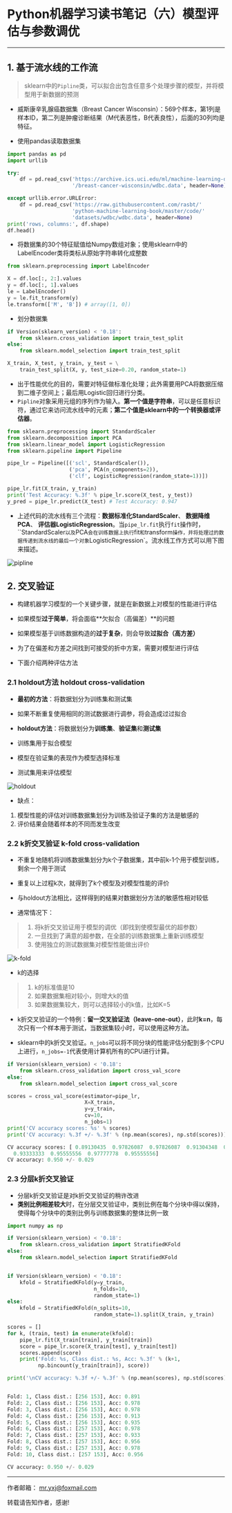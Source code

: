 # Python机器学习读书笔记（六）模型评估与参数调优

---

## 1. **基于流水线的工作流**

> sklearn中的`Pipline`类，可以拟合出包含任意多个处理步骤的模型，并将模型用于新数据的预测

- 威斯康辛乳腺癌数据集（Breast Cancer Wisconsin）：569个样本，第1列是样本ID，第二列是肿瘤诊断结果（M代表恶性，B代表良性），后面的30列均是特征。

- 使用pandas读取数据集

```py
import pandas as pd
import urllib

try:
    df = pd.read_csv('https://archive.ics.uci.edu/ml/machine-learning-databases'
                     '/breast-cancer-wisconsin/wdbc.data', header=None)

except urllib.error.URLError:
    df = pd.read_csv('https://raw.githubusercontent.com/rasbt/'
                     'python-machine-learning-book/master/code/'
                     'datasets/wdbc/wdbc.data', header=None)
print('rows, columns:', df.shape)
df.head()
```

- 将数据集的30个特征赋值给Numpy数组对象；使用sklearn中的LabelEncoder类将类标从原始字符串转化成整数

```py
from sklearn.preprocessing import LabelEncoder

X = df.loc[:, 2:].values
y = df.loc[:, 1].values
le = LabelEncoder()
y = le.fit_transform(y)
le.transform(['M', 'B']) # array([1, 0])
```

- 划分数据集

```py
if Version(sklearn_version) < '0.18':
    from sklearn.cross_validation import train_test_split
else:
    from sklearn.model_selection import train_test_split

X_train, X_test, y_train, y_test = \
    train_test_split(X, y, test_size=0.20, random_state=1)
```

- 出于性能优化的目的，需要对特征做标准化处理；此外需要用PCA将数据压缩到二维子空间上；最后用Logistic回归进行分类。
- `Pipline`对象采用元组的序列作为输入。**第一个值是字符串**，可以是任意标识符，通过它来访问流水线中的元素；**第二个值是sklearn中的一个转换器或评估器**。

```py
from sklearn.preprocessing import StandardScaler
from sklearn.decomposition import PCA
from sklearn.linear_model import LogisticRegression
from sklearn.pipeline import Pipeline

pipe_lr = Pipeline([('scl', StandardScaler()),
                    ('pca', PCA(n_components=2)),
                    ('clf', LogisticRegression(random_state=1))])

pipe_lr.fit(X_train, y_train)
print('Test Accuracy: %.3f' % pipe_lr.score(X_test, y_test))
y_pred = pipe_lr.predict(X_test) # Test Accuracy: 0.947
```

- 上述代码的流水线有三个流程：**数据标准化StandardScaler**、 **数据降维PCA**、 **评估器LogisticRegression**。当`pipe_lr.fit`执行`fit`操作时，``StandardScaler`以及`PCA`会在训练数据上执行`fit`和`transform`操作，并将处理过的数据传递到流水线的最后一个对象`LogisticRegression`。流水线工作方式可以用下图来描述。

![pipline](https://github.com/rasbt/python-machine-learning-book/blob/master/code/ch06/images/06_01.png)

## 2. **交叉验证**

- 构建机器学习模型的一个关键步骤，就是在新数据上对模型的性能进行评估
- 如果模型**过于简单**，将会面临**欠拟合（高偏差）**的问题
- 如果模型基于训练数据构造的**过于复杂**，则会导致**过拟合（高方差）**
- 为了在偏差和方差之间找到可接受的折中方案，需要对模型进行评估

- 下面介绍两种评估方法

### 2.1 **holdout方法 holdout cross-validation**

- **最初的方法**：将数据划分为训练集和测试集
- 如果不断重复使用相同的测试数据进行调参，将会造成过过拟合

- **holdout方法**：将数据划分为**训练集**、**验证集**和**测试集**
- 训练集用于拟合模型
- 模型在验证集的表现作为模型选择标准
- 测试集用来评估模型

![holdout](https://github.com/rasbt/python-machine-learning-book/blob/master/code/ch06/images/06_02.png)

- 缺点：

1. 模型性能的评估对训练数据集划分为训练及验证子集的方法是敏感的
2. 评价结果会随着样本的不同而发生改变

### 2.2 **k折交叉验证 k-fold cross-validation**

- 不重复地随机将训练数据集划分为k个子数据集，其中前k-1个用于模型训练，剩余一个用于测试

- 重复以上过程k次，就得到了k个模型及对模型性能的评价
- 与holdout方法相比，这样得到的结果对数据划分方法的敏感性相对较低

- 通常情况下：

> 1. 将k折交叉验证用于模型的调优（即找到使模型最优的超参数）
> 2. 一旦找到了满意的超参数，在全部的训练数据集上重新训练模型
> 3. 使用独立的测试数据集对模型性能做出评价

![k-fold](https://github.com/rasbt/python-machine-learning-book/blob/master/code/ch06/images/06_03.png)

- k的选择

> 1. k的标准值是10
> 2. 如果数据集相对较小，则增大k的值
> 3. 如果数据集较大，则可以选择较小的k值，比如K=5

- k折交叉验证的一个特例：**留一交叉验证法（leave-one-out）**，此时**k=n**，每次只有一个样本用于测试，当数据集较小时，可以使用这种方法。

- sklearn中的k折交叉验证。`n_jobs`可以将不同分块的性能评估分配到多个CPU上进行，`n_jobs=-1`代表使用计算机所有的CPU进行计算。

```py
if Version(sklearn_version) < '0.18':
    from sklearn.cross_validation import cross_val_score
else:
    from sklearn.model_selection import cross_val_score

scores = cross_val_score(estimator=pipe_lr,
                         X=X_train,
                         y=y_train,
                         cv=10,
                         n_jobs=1)
print('CV accuracy scores: %s' % scores)
print('CV accuracy: %.3f +/- %.3f' % (np.mean(scores), np.std(scores)))

CV accuracy scores: [ 0.89130435  0.97826087  0.97826087  0.91304348  0.93478261  0.97777778
  0.93333333  0.95555556  0.97777778  0.95555556]
CV accuracy: 0.950 +/- 0.029
```

### 2.3 **分层k折交叉验证**

- 分层k折交叉验证是对k折交叉验证的稍许改进
- **类别比例相差较大**时，在分层交叉验证中，类别比例在每个分块中得以保持，使得每个分块中的类别比例与训练数据集的整体比例一致

```py
import numpy as np

if Version(sklearn_version) < '0.18':
    from sklearn.cross_validation import StratifiedKFold
else:
    from sklearn.model_selection import StratifiedKFold


if Version(sklearn_version) < '0.18':
    kfold = StratifiedKFold(y=y_train,
                            n_folds=10,
                            random_state=1)
else:
    kfold = StratifiedKFold(n_splits=10,
                            random_state=1).split(X_train, y_train)

scores = []
for k, (train, test) in enumerate(kfold):
    pipe_lr.fit(X_train[train], y_train[train])
    score = pipe_lr.score(X_train[test], y_train[test])
    scores.append(score)
    print('Fold: %s, Class dist.: %s, Acc: %.3f' % (k+1,
          np.bincount(y_train[train]), score))

print('\nCV accuracy: %.3f +/- %.3f' % (np.mean(scores), np.std(scores)))


Fold: 1, Class dist.: [256 153], Acc: 0.891
Fold: 2, Class dist.: [256 153], Acc: 0.978
Fold: 3, Class dist.: [256 153], Acc: 0.978
Fold: 4, Class dist.: [256 153], Acc: 0.913
Fold: 5, Class dist.: [256 153], Acc: 0.935
Fold: 6, Class dist.: [257 153], Acc: 0.978
Fold: 7, Class dist.: [257 153], Acc: 0.933
Fold: 8, Class dist.: [257 153], Acc: 0.956
Fold: 9, Class dist.: [257 153], Acc: 0.978
Fold: 10, Class dist.: [257 153], Acc: 0.956

CV accuracy: 0.950 +/- 0.029
```

---
作者邮箱： mr.yxj@foxmail.com

转载请告知作者，感谢!